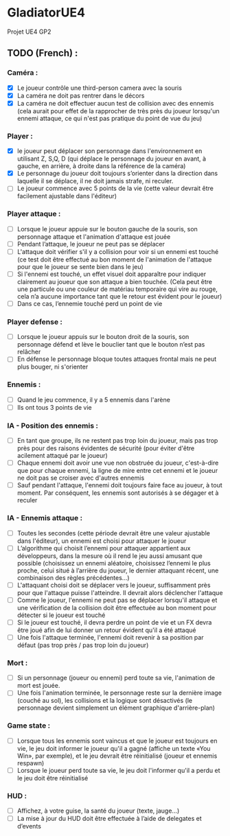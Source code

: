 # GladiatorUE4
Projet UE4 GP2

## TODO (French) : 
### Caméra :
- [x] Le joueur contrôle une third-person camera avec la souris
- [x] La caméra ne doit pas rentrer dans le décors
- [x] La caméra ne doit effectuer aucun test de collision avec des ennemis (cela aurait pour effet de la rapprocher de très près du joueur lorsqu'un ennemi attaque, ce qui n'est pas pratique du point de vue du jeu)

### Player :
- [x] le joueur peut déplacer son personnage dans l'environnement en utilisant Z, S,Q, D (qui déplace le personnage du joueur en avant, à gauche, en arrière, à droite dans la référence de la caméra)
- [x] Le personnage du joueur doit toujours s’orienter dans la direction dans laquelle il se déplace, il ne doit jamais strafe, ni reculer.
- [ ] Le joueur commence avec 5 points de la vie (cette valeur devrait être facilement ajustable dans l'éditeur)

### Player attaque :
- [ ] Lorsque le joueur appuie sur le bouton gauche de la souris, son personnage attaque et l'animation d'attaque est jouée
- [ ] Pendant l’attaque, le joueur ne peut pas se déplacer
- [ ] L'attaque doit vérifier s'il y a collision pour voir si un ennemi est touché (ce test doit être effectué au bon moment de l'animation de l'attaque pour que le joueur se sente bien dans le jeu)
- [ ] Si l'ennemi est touché, un effet visuel doit apparaître pour indiquer clairement au joueur que son attaque a bien touchée. (Cela peut être une particule ou une couleur de matériau temporaire qui vire au rouge, cela n’a aucune importance tant que le retour est évident pour le joueur)
- [ ] Dans ce cas, l’ennemie touché perd un point de vie

### Player defense : 
- [ ] Lorsque le joueur appuis sur le bouton droit de la souris, son personnage défend et lève le bouclier tant que le bouton n’est pas relâcher
- [ ] En défense le personnage bloque toutes attaques frontal mais ne peut plus bouger, ni s'orienter

### Ennemis :
- [ ] Quand le jeu commence, il y a 5 ennemis dans l'arène
- [ ] Ils ont tous 3 points de vie

### IA - Position des ennemis :
- [ ] En tant que groupe, ils ne restent pas trop loin du joueur, mais pas trop près pour des raisons évidentes de sécurité (pour éviter d'être  acilement attaqué par le joueur)
- [ ] Chaque ennemi doit avoir une vue non obstruée du joueur, c'est-à-dire que pour chaque ennemi, la ligne de mire entre cet ennemi et le joueur ne doit pas se croiser avec d'autres ennemis
- [ ] Sauf pendant l'attaque, l'ennemi doit toujours faire face au joueur, à tout moment. Par conséquent, les ennemis sont autorisés à se dégager et à reculer

### IA - Ennemis attaque :
- [ ] Toutes les secondes (cette période devrait être une valeur ajustable dans l'éditeur), un ennemi est choisi pour attaquer le joueur
- [ ] L’algorithme qui choisit l’ennemi pour attaquer appartient aux développeurs, dans la mesure où il rend le jeu aussi amusant que possible (choisissez un ennemi aléatoire, choisissez l’ennemi le plus proche, celui situé à l’arrière du joueur, le dernier attaquant récent, une combinaison des règles précédentes…)
- [ ] L'attaquant choisi doit se déplacer vers le joueur, suffisamment près pour que l'attaque puisse l'atteindre. Il devrait alors déclencher l'attaque
- [ ] Comme le joueur, l'ennemi ne peut pas se déplacer lorsqu'il attaque et une vérification de la collision doit être effectuée au bon moment pour détecter si le joueur est touché
- [ ] Si le joueur est touché, il devra perdre un point de vie et un FX devra être joué afin de lui donner un retour évident qu'il a été attaqué
- [ ] Une fois l'attaque terminée, l'ennemi doit revenir à sa position par défaut (pas trop près / pas trop loin du joueur)

### Mort :
- [ ] Si un personnage (joueur ou ennemi) perd toute sa vie, l'animation de mort est jouée.
- [ ] Une fois l'animation terminée, le personnage reste sur la dernière image (couché au sol), les collisions et la logique sont désactivés (le personnage devient simplement un élément graphique d'arrière-plan)

### Game state :
- [ ] Lorsque tous les ennemis sont vaincus et que le joueur est toujours en vie, le jeu doit informer le joueur qu'il a gagné (affiche un texte «You Win», par exemple), et le jeu devrait être réinitialisé (joueur et ennemis respawn)
- [ ] Lorsque le joueur perd toute sa vie, le jeu doit l'informer qu'il a perdu et le jeu doit être réinitialisé

### HUD :
- [ ] Affichez, à votre guise, la santé du joueur (texte, jauge…)
- [ ] La mise à jour du HUD doit être effectuée à l’aide de delegates et d’events
